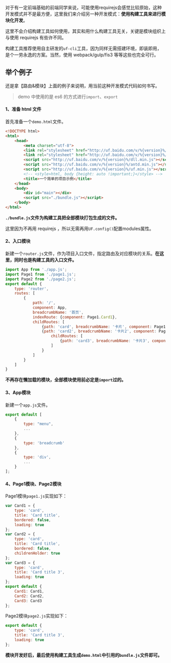 对于有一定前端基础的前端同学来说，可能使用requirejs会感觉比较原始，这种开发模式并不是最方便，这里我们来介绍另一种开发模式：**使用构建工具来进行模块化开发**。

这里不会介绍构建工具如何使用，其实和用什么构建工具无关，关键是模块组织上与使用 requirejs 有些许不同。

构建工具推荐使用自主研发的`uf-cli`工具，因为同样无需搭建环境，即装即用，是个一劳永逸的方案。当然，使用 webpack/gulp/fis3 等等这些也完全可行。

## 举个例子

还是拿【路由&模块】上面的例子来说明，用当前这种开发模式代码如何书写。

> demo 中使用的是 es6 的方式进行`import`、`export`


#### 1、准备 html 文件

首先准备一个`demo.html`文件。

```html
<!DOCTYPE html>
<html>
    <head>
        <meta charset="utf-8">
        <link rel="stylesheet" href="http://uf.baidu.com/v/%{version}%/theme.min.css" />
        <link rel="stylesheet" href="http://uf.baidu.com/v/%{version}%/uf.min.css" />
        <script src="http://uf.baidu.com/v/%{version}%/dll.min.js"></script>
        <script src="http://uf.baidu.com/v/%{version}%/antd.min.js"></script>
        <script src="http://uf.baidu.com/v/%{version}%/uf.min.js"></script>
        <!-- <style>html, body {height: auto !important;}</style> -->
        <title>一个简单的项目示例</title>
    </head>
    <body>
        <div id="main"></div>
        <script src="./bundle.js"></script>
    </body>
</html>
```
**`./bundle.js`文件为构建工具把全部模块打包生成的文件。**

这里因为不再用 requirejs ，所以无需再用`UF.config()`配置modules属性。


#### 2、入口模块

新建一个`router.js`文件，作为项目入口文件，指定路由及对应模块的关系。**在这里，同时也是构建工具的入口文件。**

```javascript
import App from './app.js';
import Page1 from './page1.js';
import Page2 from './page2.js';
export default {
    type: 'router',
    routes: [
        {
            path: '/',
            component: App,
            breadcrumbName: '首页',
            indexRoute: {component: Page1.Card1},
            childRoutes: [
                {path: 'card', breadcrumbName: '卡片', component: Page1.Card1},
                {path: 'card2', breadcrumbName: '卡片2', component: Page1.Card2,
                    childRoutes: [
                        {path: 'card3', breadcrumbName: '卡片3', component: Page2}
                    ]
                }
            ]
        }
    ]
}
```
**不再存在懒加载的模块，全部模块使用前必定是`import`过的。**


#### 3、App模块

新建一个`app.js`文件。

```javascript
export default [
    {
        type: "menu",
        ...
    },
    {
        type: 'breadcrumb'
    },
    {
        type: 'div',
        ...
    }
];
```

#### 4、Page1模块、Page2模块

Page1模块`page1.js`实现如下：

```javascript
var Card1 = {
    type: 'card',
    title: 'Card title',
    bordered: false,
    loading: true
};
var Card2 = {
    type: 'card',
    title: 'Card title',
    bordered: false,
    childrenHolder: true
};
var Card3 = {
    type: 'card',
    title: 'Card title 3',
    loading: true
};
export default {
    Card1: Card1,
    Card2: Card2,
    Card3: Card3
};
```

Page2模块`page2.js`实现如下：

```javascript
export default {
    type: 'card',
    title: 'Card title 3',
    loading: true
};
```

**模块开发好后，最后使用构建工具生成`demo.html`中引用的`bundle.js`文件即可。**

